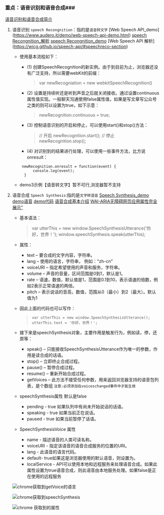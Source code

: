 ### 重点：语音识别和语音合成###
 [语音识别和语音合成简介](https://www.zhangxinxu.com/wordpress/2017/01/html5-speech-recognition-synthesis-api/)

 1. 语音识别 `speech Recongnition`：指的是`语音转文字`
    [Web Speech API_demo] (https://www.audero.it/demo/web-speech-api-demo.html)
    [speech Recongnition_解析](https://xiaotianxia.github.io/blog/vuepress/js/speech_in_js_recognition.html)
    [speech Recongnition_demo](https://github.com/mdn/web-speech-api/tree/master/)
    [Web Speech API 解析] (https://wicg.github.io/speech-api/#speechreco-section)
     - 使用基本流程如下：
         - (1) 创建SpeechRecognition的新实例。由于到目前为止，浏览器还没有广泛支持，所以需要webKit的前缀：
              > var newRecogniation = new webkitSpeechRecognition()

         - (2) 设置是持续听还是听到声音之后就关闭接收。通过设置continuous属性值实现。一般聊天沟通使用false属性值，如果是写文章写公众号之类的则可以设置为true，如下示意：
             > newRecognition.continuous = true;

         - (3) 控制语音识别的开启和停止，可以使用start()和stop()方法：
             > // 开启  newRecognition.start();
               // 停止  newRecognition.stop();
         - (4) 对识别到的结果进行处理，可以使用一些事件方法，比方说onresult：
          ```
           newRecognition.onresult = function(event) {
                console.log(event);
            }
          ```
     - demo3示例【语音转文字】暂不可行,浏览器暂不支持

 2. 语音合成 `Speech Synthesis`:指的是`文字转语音`
    [Speech Synthesis_demo](https://xiaotianxia.github.io/blog/vuepress/js/speech_in_js_synthesis.html)
    [demo语音](https://mdn.github.io/web-speech-api/speak-easy-synthesis/)
    [demo代码](https://github.com/mdn/web-speech-api)
    [语音合成基本介绍](https://blog.csdn.net/qq_40571631/article/details/89738575)
    [WAI-ARIA无障碍网页应用属性完全展示”](https://www.zhangxinxu.com/wordpress/2012/03/wai-aria-%E6%97%A0%E9%9A%9C%E7%A2%8D%E9%98%85%E8%AF%BB/)
     - 基本语法：
          > var utterThis = new window.SpeechSynthesisUtterance('你好，世界！');
            window.speechSynthesis.speak(utterThis);
     - 属性：
       - text – 要合成的文字内容，字符串。
       - lang – 使用的语言，字符串， 例如："zh-cn"
       - voiceURI – 指定希望使用的声音和服务，字符串。
       - volume – 声音的音量，区间范围是0到1，默认是1。
       - rate – 语速，数值，默认值是1，范围是0.1到10，表示语速的倍数，例如2表示正常语速的两倍。
       - pitch – 表示说话的音高，数值，范围从0（最小）到2（最大）。默认值为1

     - 因此上面的代码也可以写作：
         > `var utterThis = new window.SpeechSynthesisUtterance();
           utterThis.text = '你好，世界！';`

     - 接下来是speechSynthesis对象，主要作用是触发行为，例如读，停，还原等：
       - speak() – 只能接收SpeechSynthesisUtterance作为唯一的参数，作用是读合成的话语。
       - stop() – 立即终止合成过程。
       - pause() – 暂停合成过程。
       - resume() – 重新开始合成过程。
       - getVoices – 此方法不接受任何参数，用来返回浏览器支持的语音包列表，是个数组 `注意:必须添加在voiceschanged事件中才能生效`

     - speechSynthesis属性 默认是false
        - pending - true 如果队列中有尚未开始说话的话语。
        - speaking -  true 如果当前正在说话。
        - paused -  true 如果当前暂停了话语。

     - SpeechSynthesisVoice 属性
        - name - 描述语音的人类可读名称。
        - voiceURI - 指定该语音的语音合成服务的位置的URI。
        - lang - 此语音的语言代码。
        - default- true如果这是浏览器使用的默认语音，则设置为。
        - localService - API可以使用本地和远程服务来处理语音合成。如果此属性设置为true语音合成，则此语音由本地服务处理。如果false是正在使用的远程服务

    ![chrome获取到getVoice的语言](/api/file/getImage?fileId=6073f21a09eb7d0509005a60)

    ![chrome获取到speechSynthesis](/api/file/getImage?fileId=6073f26809eb7d0509005a61)

    ![chrome 获取到的属性](/api/file/getImage?fileId=6073f2a109eb7d0509005a62)